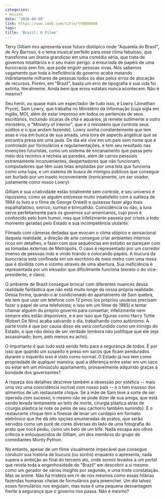 ```yaml
---
categories:
- movies
date: '2016-08-09'
link: https://www.imdb.com/title/tt0088846
tags:
title: 'Brazil: O Filme'
---
```


Terry Gilliam nos apresenta esse futuro distópico onde "Aquarela do Brasil", de Ary Barroso, é o tema musical perfeito para esse clima fabuloso, que transforma um drama grandioso em uma comédia séria, que trata de governos totalitários e o seu maior perigo: a enxurrada de papéis de uma burocracia sem fim, que pode engolir pessoas vivas. Nós sabemos vagamente que toda a ineficiência do governo acaba matando indiretamente milhares de pessoas todos os dias pelos erros de alocação de recursos. Porém, em "Brazil", basta um erro de tipografia e sua vida foi extinta, literalmente. Ainda bem que erros estatais nunca acontecem. Não é mesmo?

Seu herói, ou quase mais um espectador de tudo isso, é Lowry (Jonathan Pryce), Sam Lowry, que trabalha no Ministério da Informação (cuja sigla em inglês, MOI, além de estar impresso em todos os pertences de seus escritórios, incluindo xícaras de chá e aquários, já remete sutilmente a outro ministério, o "Ministry of Interior", que é o ministério que controla seus súditos e o que andam fazendo). Lowry sonha constantemente que tem asas e voa em busca de sua amada, uma loira de aspecto angelical que se encontra presa em uma jaula. De dia ele vive em um país sem nome que é controlado por formulários e regulamentações, e tem seu resultado nas invenções futuristas, como um sistema de encanamento que passa pelo meio dos recintos e recheia as paredes, além de carros pessoais extremamente inconvenientes, despertadores que não funcionam, computadores que têm suas telas ampliadas por uma tela que funciona como uma lupa, e um sistema de busca de inimigos públicos que consegue ser burlado por um inseto inconveniente (ironicamente, um ser voador, justamente como nosso Lowry).

Gilliam e sua criatividade estão totalmente sem controle, e seu universo é riquíssimo, como se alguém estivesse muito insatisfeito com a sutileza de 1984 (o livro e o filme de George Orwell) e quisesse fazer algo mais espalhafatoso, onírico, surreal e brincalhão. Coincidência ou não, a luva serve perfeitamente para os governos sul-americanos, cujo povo é conhecido pelo bom humor, mas que infelizmente passeia por crises a todo momento geradas pelo Estado e sua incompetência ululante.

Filmado com câmeras deitadas que evocam o clima utópico e sensacional daquela realidade, a direção de arte consegue criar ambientes internos ricos em detalhes, e fazer com que sequências em estúdio se pareçam com as tomadas externas de Metrópolis. O caos é representado por um corredor imenso de pessoas indo e vindo tirando e colocando papéis. A loucura da burocracia está confinada em um escritório de meio metro com uma mesa que é dividida com o vizinho através de uma abertura. Sua ineficiência é representada por um elevador que dificilmente funciona (exceto o do vice-presidente, é claro).

O ambiente de Brazil consegue brincar com diferentes nuances dessa realidade fantástica que não está muito longe da nossa própria realidade. Dessa forma, quando o ar condicionado do apartamento de Sam quebra, ele tem que usar um telefone com 12 pinos (os próprios usuários precisam fazer o papel de uma telefonista; e isso em um filme de 1985) e tentar chamar alguém do próprio governo para consertar; infelizmente nem sempre eles estão disponíveis, e é por isso que figuras como Harry Tuttle (Robert De Niro) acaba salvando o dia, trabalhando como autônomo. A parte triste é que por causa disso ele será confundido como um inimigo do Estado, o que não deixa de ser verdade (embora não justifique que ele seja assassinado; bom, pelo menos eu acho).

O importante é que tudo está sendo feito para a segurança de todos. É por isso que quando um suspeito é preso em sacos que ficam pendurados durante o inquérito isso é visto como normal. O Estado já nos tem como propriedade de qualquer maneira; qual a diferença entre estar em um saco ou estar em um minúsculo apartamento, provavelmente adquirido graças à bondade dos governantes?

A riqueza dos detalhes descreve também a obsessão por estética -- mais uma vez uma coincidência incrível com nosso país -- e o tom insosso dos alimentos de um restaurante chique. Se a mãe de Sam teve a sorte de ser operada com sucesso, o mesmo não se pode dizer de sua amiga, que está sendo levada lentamente ao leito de morte, cirurgia plástica atrás de cirurgia plástica (e note os pelos de seu cachorro também sumindo). E o restaurante chique tem a finesse de levar um cardápio em formato eletrônico que lhe dá oito opções enumeradas de pratos, que serão servidos como um purê de cores diversas do lado de uma fotografia do prato que você pediu, como um belo de um bife. Nada escapa aos olhos críticos e enlouquecidos de Gilliam, um dos membros do grupo de comediantes Monty Python.

No entanto, apesar de um filme visualmente impecável que consegue conduzir sua história de loucura (ou sonho) enquanto o apresenta, nada supera a ambição ao final do terceiro ato, onde somos levados a um portal que revela toda a engenhosidade de "Brazil" em descobrir a si mesmo como um gerador de vários insights por segundo, e uma triste constatação. Mas se anime. Não há tristeza em rir de nós mesmos como essas hilárias fazendas humanas cheias de formulários para preencher. Um dia talvez esses formulários nos engulam, mas essa é uma pequena desvantagem frente à segurança que o governo nos passa. Não é mesmo?
